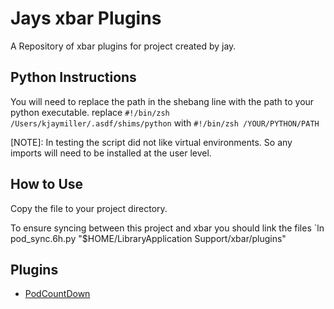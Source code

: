 # Jays xbar Plugins
A Repository of xbar plugins for project created by jay.

## Python Instructions
You will need to replace the path in the shebang line with the path to your python executable.
replace `#!/bin/zsh /Users/kjaymiller/.asdf/shims/python` with `#!/bin/zsh /YOUR/PYTHON/PATH`

[NOTE]: In testing the script did not like virtual environments. So any imports will need to be installed at the user level.

## How to Use
Copy the file to your project directory.

To ensure syncing between this project and xbar you should link the files
`ln pod_sync.6h.py "$HOME/LibraryApplication Support/xbar/plugins"

## Plugins
* [PodCountDown](./pod_countdown/)